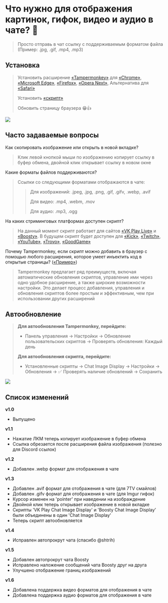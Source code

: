 # Что нужно для отображения картинок, гифок, видео и аудио в чате? 🤔

> Просто отправь в чат ссылку с поддерживаемым форматом файла (Пример: .jpg, .gif, .mp4, .mp3)

## Установка

> Установить расширение [«Tampermonkey»](https://www.tampermonkey.net/) для [«Chrome»](https://chrome.google.com/webstore/detail/dhdgffkkebhmkfjojejmpbldmpobfkfo), [«Microsoft Edge»](https://microsoftedge.microsoft.com/addons/detail/iikmkjmpaadaobahmlepeloendndfphd), [«Firefox»](https://addons.mozilla.org/en-US/firefox/addon/tampermonkey/), [«Opera Next»](https://addons.opera.com/en/extensions/details/tampermonkey-beta/), Альтернатива для [«Safari»](https://apps.apple.com/app/userscripts/id1463298887)
>
> Установить [«скрипт»](https://github.com/c0IIwr/Chat-Image-Display/raw/main/Chat-Image-Display.user.js)
>
> Обновить страницу браузера 😁👍

<img  src="https://c0IIwr.github.io/Chat-Image-Display/zapaska-archive.gif">

## Часто задаваемые вопросы

Как скопировать изображение или открыть в новой вкладке?

> Клик левой кнопкой мыши по изображению копирует ссылку в буфер обмена, двойной клик открывает ссылку в новом окне

Какие форматы файлов поддерживаются?

> Ссылки со следующими форматами отображаются в чате:
> > Для изображений: .jpeg, .jpg, .png, .gif, .gifv, .webp, .avif
> >
> > Для видео: .mp4, .webm, .mov
> >
> > Для аудио: .mp3, .ogg

На каких стриминговых платформах доступен скрипт?

> На данный момент скрипт работает для сайтов [«VK Play Live»](https://vkplay.live/) и [«Boosty»](https://boosty.to/). В будущем скрипт будет доступен для [«Kick»](https://kick.com/), [«Twitch»](https://www.twitch.tv/), [«YouTube»](https://www.youtube.com/), [«Trovo»](https://trovo.live/), [«GoodGame»](https://goodgame.ru/)

Почему Tampermonkey, если скрипт можно добавить в браузер с помощью любого расширения, которое умеет инъектить код в открытые страницы? ([«Пример»](https://chromewebstore.google.com/detail/custom-javascript-for-web/ddbjnfjiigjmcpcpkmhogomapikjbjdk))

> Tampermonkey предлагает ряд преимуществ, включая автоматические обновления скриптов, управление ими через одно удобное расширение, а также широкие возможности настройки. Это делает процесс добавления, управления и обновления скриптов более простым и эффективным, чем при использовании других расширений

## Автообновление

> **Для автообновления Tampermonkey, перейдите:**
> - Панель управления → Настройки → Обновление пользовательских скриптов → Проверять обновления: Каждый день
>
> **Для автообновления скрипта, перейдите:**
> - Установленные скрипты → Chat Image Display → Настройки → Обновления → ✅ Проверять наличие обновлений → Сохранить

<img  src="https://c0IIwr.github.io/Chat-Image-Display/AutoUpdate.gif">

## Список изменений

**v1.0**
- Выпущено

**v1.1**
- Нажатие ЛКМ теперь копирует изображение в буфер обмена
- Ссылка обрезается после расширения файла изображения (полезно для Discord ссылок)

**v1.2**
- Добавлен .webp формат для отображения в чате

**v1.3**
- Добавлен .avif формат для отображения в чате (для 7TV смайлов)
- Добавлен .gifv формат для отображения в чате (для Imgur гифок)
- Курсор изменен на 'pointer' при наведении на изображдение
- Двойной клик теперь открывает изображение в новой вкладке
- Скрипты 'VK Play Chat Image Display' и 'Boosty Chat Image Display' были объединены в один 'Chat Image Display'
- Теперь скрипт автообновляется

**v1.4**
- Исправлен автопрокрут чата (спасибо @shtrih)

**v1.5**
- Добавлен автопрокрут чата Boosty
- Исправлено наложение сообщений чата Boosty друг на друга
- Улучшено отображение границ изображений

**v1.6**
- Добавлена поддержка видео форматов для отображения в чате
- Добавлена поддержка аудио форматов для отображения в чате
